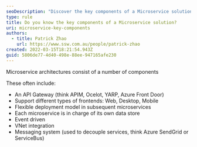 ```yaml
---
seoDescription: "Discover the key components of a Microservice solution, including API gateways, flexible deployment models, and event-driven architecture."
type: rule
title: Do you know the key components of a Microservice solution?
uri: microservice-key-components
authors:
  - title: Patrick Zhao
    url: https://www.ssw.com.au/people/patrick-zhao
created: 2022-03-15T18:21:54.943Z
guid: 5806de77-4d40-498e-88ee-947165afe230
---
```

Microservice architectures consist of a number of components

<!--endintro-->
These often include:
- An API Gateway (think APIM, Ocelot, YARP, Azure Front Door)
- Support different types of frontends: Web, Desktop, Mobile
- Flexible deployment model in subsequent microservices 
- Each microservice is in charge of its own data store 
- Event driven 
- VNet integration 
- Messaging system (used to decouple services, think Azure SendGrid or ServiceBus)
